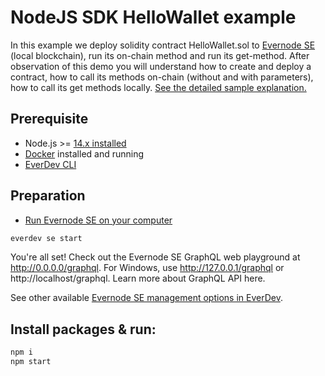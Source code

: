 # NodeJS SDK HelloWallet example

In this example we deploy solidity contract HelloWallet.sol to [Evernode SE](https://docs.everos.dev/evernode-platform/products/simple-emulator-se) (local blockchain), run its on-chain method and run its get-method.
After observation of this demo you will understand how to create and deploy a contract, how to call its methods on-chain (without and with parameters), how to call its get methods locally.
[See the detailed sample explanation.](https://docs.everos.dev/ever-sdk/quick_start)

## Prerequisite

* Node.js >= [14.x installed](https://nodejs.org)
* [Docker](https://docs.docker.com/desktop/#download-and-install) installed and running
* [EverDev CLI](https://docs.everos.dev/everdev/)

## Preparation

* [Run Evernode SE on your computer](https://docs.everos.dev/evernode-platform/products/simple-emulator-se)

```sh
everdev se start
```

You're all set! Check out the Evernode SE GraphQL web playground at http://0.0.0.0/graphql. For Windows, use http://127.0.0.1/graphql or http://localhost/graphql. Learn more about GraphQL API here.

See other available [Evernode SE management options in EverDev](https://docs.everos.dev/everdev/command-line-interface/evernode-platform-startup-edition-se).

## Install packages & run:

```sh
npm i
npm start
```
